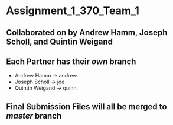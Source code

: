 # Assignment_1_370_Team_1
## Collaborated on by Andrew Hamm, Joseph Scholl, and Quintin Weigand

## Each Partner has their *own* branch
* Andrew Hamm -> andrew
* Joseph Scholl -> joe
* Quintin Weigand -> quinn

## Final Submission Files will all be merged to *master* branch
